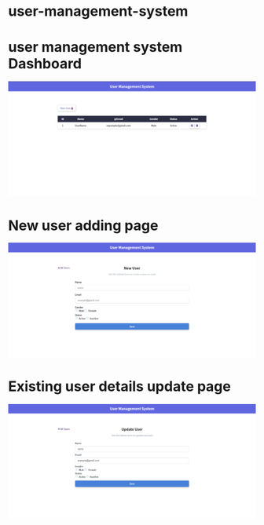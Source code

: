 # user-management-system
#
#
#
# user management system Dashboard
![](screenshot/Screenshot%20(1).png)
#
#
#
# New user adding page
![](screenshot/Screenshot%20(3).png)
#
#
#
# Existing user details update page
![](screenshot/Screenshot%20(2).png)
